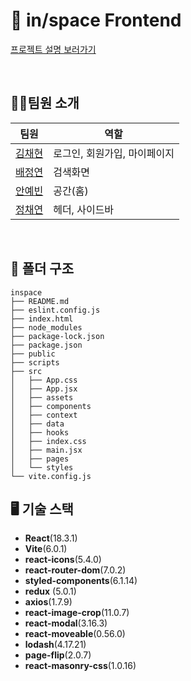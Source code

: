 # 🎨 in/space Frontend
[프로젝트 설명 보러가기](https://github.com/2024-2-SOLUX-in-space)

<br/>

## 🙋‍♀️팀원 소개
|팀원|역할|
|----|---|
|[김채현](https://github.com/chaehyeon03)|로그인, 회원가입, 마이페이지|
|[배정연](https://github.com/bluishflame)|검색화면|
|[안예빈](https://github.com/ye-bean)|공간(홈)|
|[정채연](https://github.com/chaeyeon-jung)|헤더, 사이드바|
<br/>

## 📁 폴더 구조
```
inspace
├── README.md
├── eslint.config.js
├── index.html
├── node_modules
├── package-lock.json
├── package.json
├── public
├── scripts
├── src
│   ├── App.css
│   ├── App.jsx
│   ├── assets
│   ├── components
│   ├── context
│   ├── data
│   ├── hooks
│   ├── index.css
│   ├── main.jsx
│   ├── pages
│   └── styles
└── vite.config.js
```

## 🖥️ 기술 스택
- **React**(18.3.1)
- **Vite**(6.0.1)
- **react-icons**(5.4.0)
- **react-router-dom**(7.0.2)
- **styled-components**(6.1.14)
- **redux** (5.0.1)
- **axios**(1.7.9)
- **react-image-crop**(11.0.7)
- **react-modal**(3.16.3)
- **react-moveable**(0.56.0)
- **lodash**(4.17.21)
- **page-flip**(2.0.7)
- **react-masonry-css**(1.0.16)
